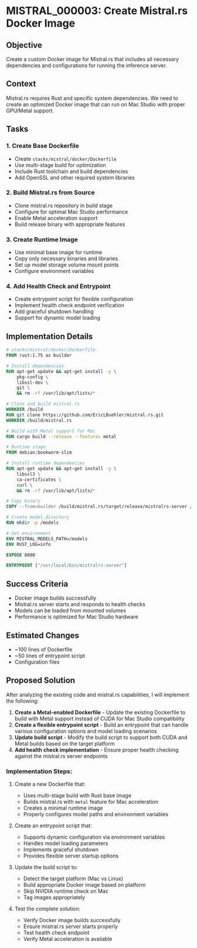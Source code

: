 # MISTRAL_000003: Create Mistral.rs Docker Image

## Objective
Create a custom Docker image for Mistral.rs that includes all necessary dependencies and configurations for running the inference server.

## Context
Mistral.rs requires Rust and specific system dependencies. We need to create an optimized Docker image that can run on Mac Studio with proper GPU/Metal support.

## Tasks

### 1. Create Base Dockerfile
- Create `stacks/mistral/docker/Dockerfile`
- Use multi-stage build for optimization
- Include Rust toolchain and build dependencies
- Add OpenSSL and other required system libraries

### 2. Build Mistral.rs from Source
- Clone mistral.rs repository in build stage
- Configure for optimal Mac Studio performance
- Enable Metal acceleration support
- Build release binary with appropriate features

### 3. Create Runtime Image
- Use minimal base image for runtime
- Copy only necessary binaries and libraries
- Set up model storage volume mount points
- Configure environment variables

### 4. Add Health Check and Entrypoint
- Create entrypoint script for flexible configuration
- Implement health check endpoint verification
- Add graceful shutdown handling
- Support for dynamic model loading

## Implementation Details

```dockerfile
# stacks/mistral/docker/Dockerfile
FROM rust:1.75 as builder

# Install dependencies
RUN apt-get update && apt-get install -y \
    pkg-config \
    libssl-dev \
    git \
    && rm -rf /var/lib/apt/lists/*

# Clone and build mistral.rs
WORKDIR /build
RUN git clone https://github.com/EricLBuehler/mistral.rs.git
WORKDIR /build/mistral.rs

# Build with Metal support for Mac
RUN cargo build --release --features metal

# Runtime stage
FROM debian:bookworm-slim

# Install runtime dependencies
RUN apt-get update && apt-get install -y \
    libssl3 \
    ca-certificates \
    curl \
    && rm -rf /var/lib/apt/lists/*

# Copy binary
COPY --from=builder /build/mistral.rs/target/release/mistralrs-server /usr/local/bin/

# Create model directory
RUN mkdir -p /models

# Set environment
ENV MISTRAL_MODELS_PATH=/models
ENV RUST_LOG=info

EXPOSE 8080

ENTRYPOINT ["/usr/local/bin/mistralrs-server"]
```

## Success Criteria
- Docker image builds successfully
- Mistral.rs server starts and responds to health checks
- Models can be loaded from mounted volumes
- Performance is optimized for Mac Studio hardware

## Estimated Changes
- ~100 lines of Dockerfile
- ~50 lines of entrypoint script
- Configuration files


## Proposed Solution

After analyzing the existing code and mistral.rs capabilities, I will implement the following:

1. **Create a Metal-enabled Dockerfile** - Update the existing Dockerfile to build with Metal support instead of CUDA for Mac Studio compatibility
2. **Create a flexible entrypoint script** - Build an entrypoint that can handle various configuration options and model loading scenarios
3. **Update build script** - Modify the build script to support both CUDA and Metal builds based on the target platform
4. **Add health check implementation** - Ensure proper health checking against the mistral.rs server endpoints

### Implementation Steps:

1. Create a new Dockerfile that:
   - Uses multi-stage build with Rust base image
   - Builds mistral.rs with `metal` feature for Mac acceleration
   - Creates a minimal runtime image
   - Properly configures model paths and environment variables

2. Create an entrypoint script that:
   - Supports dynamic configuration via environment variables
   - Handles model loading parameters
   - Implements graceful shutdown
   - Provides flexible server startup options

3. Update the build script to:
   - Detect the target platform (Mac vs Linux)
   - Build appropriate Docker image based on platform
   - Skip NVIDIA runtime check on Mac
   - Tag images appropriately

4. Test the complete solution:
   - Verify Docker image builds successfully
   - Ensure mistral.rs server starts properly
   - Test health check endpoint
   - Verify Metal acceleration is available